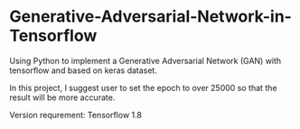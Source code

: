 # Generative-Adversarial-Network-in-Tensorflow
Using Python to implement a Generative Adversarial Network (GAN) with tensorflow and based on keras dataset.

In this project, I suggest user to set the epoch to over 25000 so that the result will be more accurate.

Version requrement: Tensorflow 1.8
